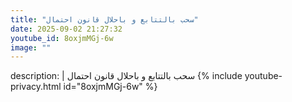 ```yaml
---
title: "سحب بالتتابع و باحلال قانون احتمال"
date: 2025-09-02 21:27:32 
youtube_id: 8oxjmMGj-6w
image: ""
---
```

description: |
  سحب بالتتابع و باحلال قانون احتمال
{% include youtube-privacy.html id="8oxjmMGj-6w" %}
